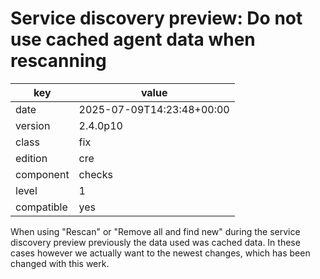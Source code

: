 [//]: # (werk v2)
# Service discovery preview: Do not use cached agent data when rescanning

key        | value
---------- | ---
date       | 2025-07-09T14:23:48+00:00
version    | 2.4.0p10
class      | fix
edition    | cre
component  | checks
level      | 1
compatible | yes

When using "Rescan" or "Remove all and find new" during the service discovery preview previously the data used was cached data.
In these cases however we actually want to the newest changes, which has been changed with this werk.
